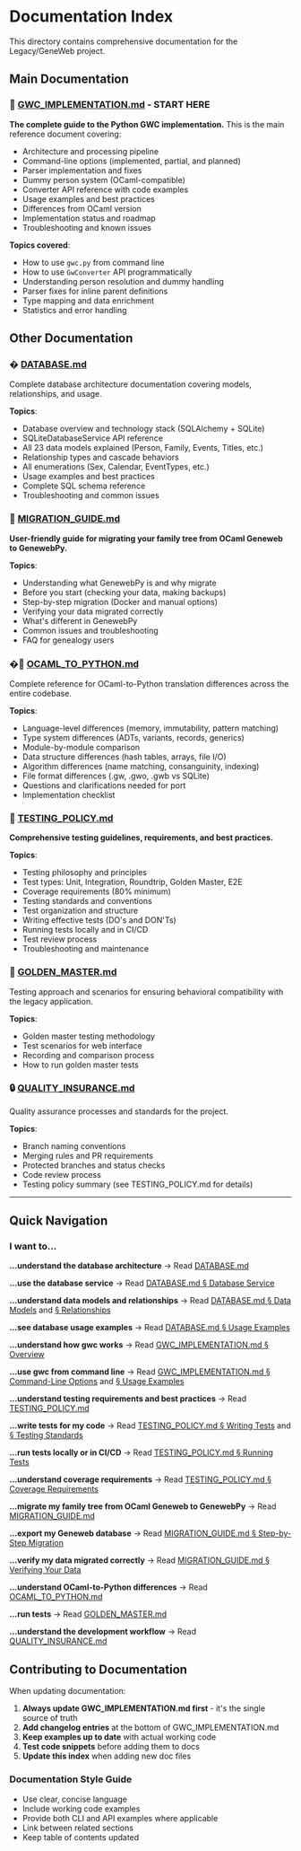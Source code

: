 # Documentation Index

This directory contains comprehensive documentation for the Legacy/GeneWeb project.

## Main Documentation

### 📘 [GWC_IMPLEMENTATION.md](./GWC_IMPLEMENTATION.md) - **START HERE**

**The complete guide to the Python GWC implementation.** This is the main reference document covering:

- Architecture and processing pipeline
- Command-line options (implemented, partial, and planned)
- Parser implementation and fixes
- Dummy person system (OCaml-compatible)
- Converter API reference with code examples
- Usage examples and best practices
- Differences from OCaml version
- Implementation status and roadmap
- Troubleshooting and known issues

**Topics covered**:
- How to use `gwc.py` from command line
- How to use `GwConverter` API programmatically
- Understanding person resolution and dummy handling
- Parser fixes for inline parent definitions
- Type mapping and data enrichment
- Statistics and error handling


## Other Documentation

### �️ [DATABASE.md](./DATABASE.md)
Complete database architecture documentation covering models, relationships, and usage.

**Topics**:
- Database overview and technology stack (SQLAlchemy + SQLite)
- SQLiteDatabaseService API reference
- All 23 data models explained (Person, Family, Events, Titles, etc.)
- Relationship types and cascade behaviors
- All enumerations (Sex, Calendar, EventTypes, etc.)
- Usage examples and best practices
- Complete SQL schema reference
- Troubleshooting and common issues

### 🚀 [MIGRATION_GUIDE.md](./MIGRATION_GUIDE.md)
**User-friendly guide for migrating your family tree from OCaml Geneweb to GenewebPy.**

**Topics**:
- Understanding what GenewebPy is and why migrate
- Before you start (checking your data, making backups)
- Step-by-step migration (Docker and manual options)
- Verifying your data migrated correctly
- What's different in GenewebPy
- Common issues and troubleshooting
- FAQ for genealogy users

### �🔄 [OCAML_TO_PYTHON.md](./OCAML_TO_PYTHON.md)
Complete reference for OCaml-to-Python translation differences across the entire codebase.

**Topics**:
- Language-level differences (memory, immutability, pattern matching)
- Type system differences (ADTs, variants, records, generics)
- Module-by-module comparison
- Data structure differences (hash tables, arrays, file I/O)
- Algorithm differences (name matching, consanguinity, indexing)
- File format differences (.gw, .gwo, .gwb vs SQLite)
- Questions and clarifications needed for port
- Implementation checklist

### 🧪 [TESTING_POLICY.md](./TESTING_POLICY.md)
**Comprehensive testing guidelines, requirements, and best practices.**

**Topics**:
- Testing philosophy and principles
- Test types: Unit, Integration, Roundtrip, Golden Master, E2E
- Coverage requirements (80% minimum)
- Testing standards and conventions
- Test organization and structure
- Writing effective tests (DO's and DON'Ts)
- Running tests locally and in CI/CD
- Test review process
- Troubleshooting and maintenance

### 🧪 [GOLDEN_MASTER.md](./GOLDEN_MASTER.md)
Testing approach and scenarios for ensuring behavioral compatibility with the legacy application.

**Topics**:
- Golden master testing methodology
- Test scenarios for web interface
- Recording and comparison process
- How to run golden master tests

### 🔒 [QUALITY_INSURANCE.md](./QUALITY_INSURANCE.md)
Quality assurance processes and standards for the project.

**Topics**:
- Branch naming conventions
- Merging rules and PR requirements
- Protected branches and status checks
- Code review process
- Testing policy summary (see TESTING_POLICY.md for details)

---

## Quick Navigation

### I want to...

**...understand the database architecture**
→ Read [DATABASE.md](./DATABASE.md)

**...use the database service**
→ Read [DATABASE.md § Database Service](./DATABASE.md#database-service)

**...understand data models and relationships**
→ Read [DATABASE.md § Data Models](./DATABASE.md#data-models) and [§ Relationships](./DATABASE.md#relationships)

**...see database usage examples**
→ Read [DATABASE.md § Usage Examples](./DATABASE.md#usage-examples)

**...understand how gwc works**
→ Read [GWC_IMPLEMENTATION.md § Overview](./GWC_IMPLEMENTATION.md#overview)

**...use gwc from command line**
→ Read [GWC_IMPLEMENTATION.md § Command-Line Options](./GWC_IMPLEMENTATION.md#command-line-options) and [§ Usage Examples](./GWC_IMPLEMENTATION.md#usage-examples)

**...understand testing requirements and best practices**
→ Read [TESTING_POLICY.md](./TESTING_POLICY.md)

**...write tests for my code**
→ Read [TESTING_POLICY.md § Writing Tests](./TESTING_POLICY.md#writing-tests) and [§ Testing Standards](./TESTING_POLICY.md#testing-standards)

**...run tests locally or in CI/CD**
→ Read [TESTING_POLICY.md § Running Tests](./TESTING_POLICY.md#running-tests)

**...understand coverage requirements**
→ Read [TESTING_POLICY.md § Coverage Requirements](./TESTING_POLICY.md#coverage-requirements)

**...migrate my family tree from OCaml Geneweb to GenewebPy**
→ Read [MIGRATION_GUIDE.md](./MIGRATION_GUIDE.md)

**...export my Geneweb database**
→ Read [MIGRATION_GUIDE.md § Step-by-Step Migration](./MIGRATION_GUIDE.md#step-by-step-migration)

**...verify my data migrated correctly**
→ Read [MIGRATION_GUIDE.md § Verifying Your Data](./MIGRATION_GUIDE.md#verifying-your-data)

**...understand OCaml-to-Python differences**
→ Read [OCAML_TO_PYTHON.md](./OCAML_TO_PYTHON.md)

**...run tests**
→ Read [GOLDEN_MASTER.md](./GOLDEN_MASTER.md)

**...understand the development workflow**
→ Read [QUALITY_INSURANCE.md](./QUALITY_INSURANCE.md)

## Contributing to Documentation

When updating documentation:

1. **Always update GWC_IMPLEMENTATION.md first** - it's the single source of truth
2. **Add changelog entries** at the bottom of GWC_IMPLEMENTATION.md
3. **Keep examples up to date** with actual working code
4. **Test code snippets** before adding them to docs
5. **Update this index** when adding new doc files

### Documentation Style Guide

- Use clear, concise language
- Include working code examples
- Provide both CLI and API examples where applicable
- Link between related sections
- Keep table of contents updated
